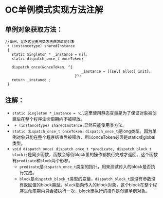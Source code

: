 # OC单例模式实现方法注解

## 单例对象获取方法：
	//单例，显然这里要用类方法获取单例对象
	 + (instancetype) sharedInstance  
	 {  
	   static Singleton * _instance = nil;
	   static dispatch_once_t onceToken;
	
	   dispatch_once(&onceToken, ^{ 
	  	                               _instance = [[self alloc] init];
	                                });  
	   return _instance ;  
	 }  

## 注解：
- `static Singleton *_instance = nil`这里使用静态变量是为了保证对象被创建后在整个程序生命周期内不被释放。
- ` + (instancetype) sharedInstance;`显然只能使用类方法。
- `static dispatch_once_t onceToken;` `dispatch_once_t`是long类型。因为单例对象只能在整个程序结束后被释放，所以onceToken必须是static或global类型。
- `void dispatch_once( dispatch_once_t *predicate, dispatch_block_t block);`是同步函数，函数会等待block里的操作都执行完成才返回。这个函数有`predicate`和`block`两个形参。
	- `predicate`是`dispatch_once_t`类型的指针，用来测试传入的block是否执行完成。
	- `block`是`dispatch_block_t`类型的变量，`dispatch_block_t`是没有参数没有返回值的block类型。`block`指向传入的block对象，这个block在整个程序生命周期内只会被执行一次，block里执行的操作是创建单例对象。

